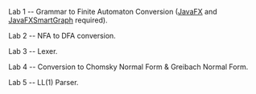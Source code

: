 Lab 1 -- Grammar to Finite Automaton Conversion ([JavaFX](https://openjfx.io/) and [JavaFXSmartGraph](https://github.com/brunomnsilva/JavaFXSmartGraph) required).

Lab 2 -- NFA to DFA conversion.

Lab 3 -- Lexer.

Lab 4 -- Conversion to Chomsky Normal Form & Greibach Normal Form.

Lab 5 -- LL(1) Parser.